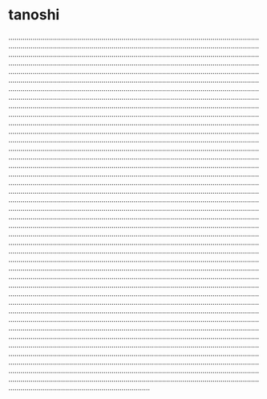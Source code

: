 # tanoshi

..................................................................................................................................................................................................................................................................................................................................................................................................................................................................................................................................................................................................................................................................................................................................................................................................................................................................................................................................................................................................................................................................................................................................................................................................................................................................................................................................................................................................................................................................................................................................................................................................................................................................................................................................................................................................................................................................................................................................................................................................................................................................................................................................................................................................................................................................................................................................................................................................................................................................................................................................................................................................................................................................................................................................................................................................................................................................................................................................................................................................................................................................................................................................................................................................................................................................................................................................................................................................................................................................................................................................................................................................................................................................................................................................................................................................................................................................................................................................................................................................................................................................................................................................................................................................................................................................................................................................................................................................................................................................................................................................................................................................................................................................................................................................................................................................................................................................................................................................................................................................................................................................................................................................................................................................................................................................................................................................................................